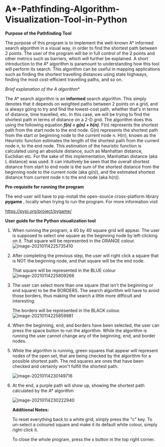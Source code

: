 # A*-Pathfinding-Algorithm-Visualization-Tool-in-Python



**Purpose of the Pathfinding Tool**

The purpose of this program is to implement the well-known A* informed search algorithm in a visual way, in order to find the shortest path between 2 points. The user of the program will be in full control of the 2 points and other metrics such as barriers, which will further be explained. A short introduction to the A* algorithm is paramount to understanding how this tool will perform its search. This algorithm can be useful in mapping applications such as finding the shortest travelling distances using state highways, finding the most cost-efficient travelling paths, and so on. 



**Brief explanation of the A* algorithm**

The A* search algorithm is an **informed** search algorithm. This simply denotes that it depends on weighted paths between 2 points on a grid, and is always going to try and find the lowest-cost path, whether that's in terms of distance, time travelled, etc. In this case, we will be trying to find the shortest path in terms of distance on a 2-D grid. The algorithm does this using the following equation ***f(n) = g(n) + h(n)***. F(n) represents the shortest path from the start node to the end node. G(n) represents the shortest path from the start or beginning node to the current node n. H(n), known as the Heuristic function estimates the length of the shortest path from the current node n, to the end node. This estimation of the heuristic function is calculated using an absolute distance, such as Manhattan distance, Euclidian etc. For the sake of this implementation, Manhattan distance (aka L distance) was used. It can intuitively be seen that the overall shortest distance from start to end node is the sum of the shortest distance from the beginning node to the current node (aka g(n)), and the estimated shortest distance from current node n to the end node (aka h(n)). 

**Pre-requisite for running the program**

The end-user will have to pip-install the open-source cross-platform library **pygame** ,  locally when trying to run the program.  For more information visit

https://pypi.org/project/pygame/ 

**User guide for the Python visualization tool**

1. When running the program, a 40 by 40 square grid will appear. The user is supposed to select one square as the beginning node by left-clicking on it. That square will be represented in the ORANGE colour. ![image-20210114225735410](C:\Users\Boris\AppData\Roaming\Typora\typora-user-images\image-20210114225735410.png)

2. After completing the previous step, the user will right click a square that is NOT the beginning node, and that square will be the end node. 

   That square will be represented in the BLUE colour![image-20210114225809266](C:\Users\Boris\AppData\Roaming\Typora\typora-user-images\image-20210114225809266.png)

3. The user can select more than one square (that isn't the beginning or end square) to be the BORDERS. The search algorithm will have to avoid those borders, thus making the search a little more difficult and interesting. 

   The borders will be represented in the BLACK colour.![image-20210114225859981](C:\Users\Boris\AppData\Roaming\Typora\typora-user-images\image-20210114225859981.png)

4. When the beginning, end, and borders have been selected, the user can press the space button to run the algorithm. While the algorithm is running the user cannot change any of the beginning, end, and border nodes.

5. While the algorithm is running, green squares that appear will represent nodes of the open set, that are being checked by the algorithm for a possible shortest path. The red squares are ones that have been checked and certainly won't fulfill the shortest path. 

   ![image-20210114230149716](C:\Users\Boris\AppData\Roaming\Typora\typora-user-images\image-20210114230149716.png)

6. At the end, a purple path will show up, showing the shortest path calculated by the A* algorithm 

   ![image-20210114230222940](C:\Users\Boris\AppData\Roaming\Typora\typora-user-images\image-20210114230222940.png)

   

   **Additional Notes:**  

   To reset everything back to a white grid, simply press the "c" key. To un-select a coloured square and make it its default white colour, simply right-click it.

   To close the whole program, press the x button in the top right corner. 



